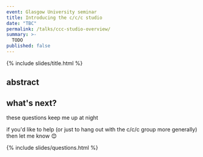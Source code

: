 ```yaml
---
event: Glasgow University seminar
title: Introducing the c/c/c studio
date: "TBC"
permalink: /talks/ccc-studio-overview/
summary: >-
  TODO
published: false
---
```


{% include slides/title.html %}

## abstract

<!-- talk abstract: TODO send to Quintin -->

## what's next?

these questions keep me up at night

if you'd like to help (or just to hang out with the c/c/c group more generally)
then let me know 😊

{% include slides/questions.html %}

